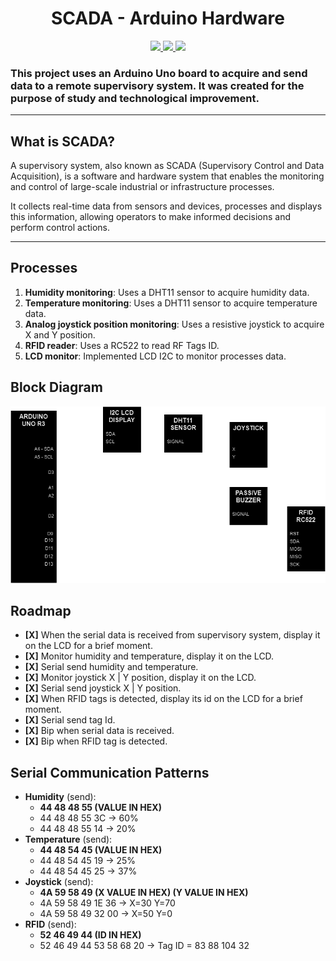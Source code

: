 <h1 align="center">SCADA - Arduino Hardware</h1> 

<p align="center">
<a href="https://www.arduino.cc/">
  <img src="https://img.shields.io/badge/Arduino-Uno R3-00979D?style=for-the-badge&logo=arduino" />
</a>
<a href="https://isocpp.org/">
  <img src="https://img.shields.io/badge/C++-Language-00599C?style=for-the-badge&logo=c%2B%2B" />
</a>
<a href="#">
  <img src="https://img.shields.io/badge/Serial%20Port-Communication-4E73DF?style=for-the-badge&logo=serial-port" />
</a>
</p>

### This project uses an Arduino Uno board to acquire and send data to a remote supervisory system. It was created for the purpose of study and technological improvement.

***

## What is SCADA?
A supervisory system, also known as SCADA (Supervisory Control and Data Acquisition), is a software and hardware system that enables the monitoring and control of large-scale industrial or infrastructure processes.

It collects real-time data from sensors and devices, processes and displays this information, allowing operators to make informed decisions and perform control actions.

***

## Processes
1. **Humidity monitoring**: Uses a DHT11 sensor to acquire humidity data.
2. **Temperature monitoring**: Uses a DHT11 sensor to acquire temperature data.
3. **Analog joystick position monitoring**: Uses a resistive joystick to acquire X and Y position.
4. **RFID reader**: Uses a RC522 to read RF Tags ID.
5. **LCD monitor**: Implemented LCD I2C to monitor processes data.

## Block Diagram
<p align="center">
<img src="./assets/block_diagram.png" width="720px"/>
</p>

## Roadmap
- **[X]** When the serial data is received from supervisory system, display it on the LCD for a brief moment.
- **[X]** Monitor humidity and temperature, display it on the LCD.
- **[X]** Serial send humidity and temperature.
- **[X]** Monitor joystick X | Y position, display it on the LCD.
- **[X]** Serial send joystick X | Y position.
- **[X]** When RFID tags is detected, display its id on the LCD for a brief moment.
- **[X]** Serial send tag Id.
- **[X]** Bip when serial data is received.
- **[X]** Bip when RFID tag is detected.

## Serial Communication Patterns
- **Humidity** (send): 
  - **44 48 48 55 (VALUE IN HEX)**
  - 44 48 48 55 3C -> 60%
  - 44 48 48 55 14 -> 20%
- **Temperature** (send): 
  - **44 48 54 45 (VALUE IN HEX)**
  - 44 48 54 45 19 -> 25%
  - 44 48 54 45 25 -> 37%
- **Joystick** (send): 
  - **4A 59 58 49 (X VALUE IN HEX) (Y VALUE IN HEX)**
  - 4A 59 58 49 1E 36 -> X=30 Y=70
  - 4A 59 58 49 32 00 -> X=50 Y=0
- **RFID** (send): 
  - **52 46 49 44 (ID IN HEX)**
  - 52 46 49 44 53 58 68 20 -> Tag ID = 83 88 104 32